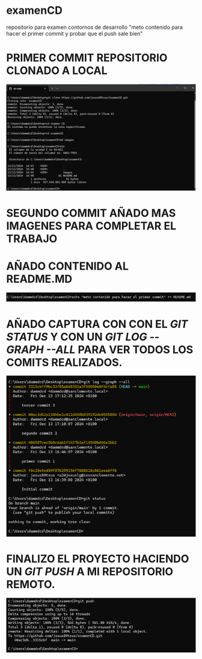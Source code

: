 # examenCD
repositorio para examen contornos de desarrollo
"meto contenido para hacer el primer commit y probar que el push sale bien" 


# PRIMER COMMIT REPOSITORIO CLONADO A LOCAL <BR>

 ![ primera imagen clonando repositorio](primera.png) 


# SEGUNDO COMMIT AÑADO MAS IMAGENES PARA COMPLETAR EL TRABAJO <BR>


# AÑADO CONTENIDO AL README.MD <BR>

 ![ segunda imagen con la captura CONTENIDO README](SEGUNDA.png) 



 # AÑADO CAPTURA CON CON EL *GIT STATUS* Y CON UN *GIT LOG --GRAPH --ALL* PARA VER TODOS LOS COMITS REALIZADOS. <BR>



  ![ TERCERA CAPTURA](ULTIMA_CAPTURA.png) 


  # FINALIZO EL PROYECTO HACIENDO UN *GIT PUSH* A MI REPOSITORIO REMOTO.



  ![ CUARTA CAPTURA](GIT_PUSH.png) 